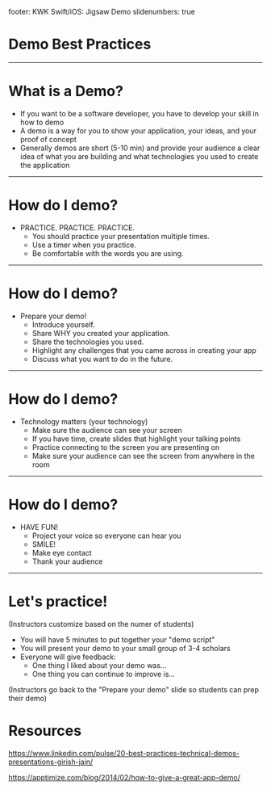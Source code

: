 footer: KWK Swift/iOS: Jigsaw Demo
slidenumbers: true

# Demo Best Practices

---

# What is a Demo?

* If you want to be a software developer, you have to develop your skill in how to demo
* A demo is a way for you to show your application, your ideas, and your proof of concept
* Generally demos are short (5-10 min) and provide your audience a clear idea of what you are building and what technologies you used to create the application

---

# How do I demo?

* PRACTICE.  PRACTICE.  PRACTICE. 
    * You should practice your presentation multiple times.
    * Use a timer when you practice.
    * Be comfortable with the words you are using.
    
---

# How do I demo?

* Prepare your demo!
    * Introduce yourself.
    * Share WHY you created your application.
    * Share the technologies you used.
    * Highlight any challenges that you came across in creating your app
    * Discuss what you want to do in the future.
    
---

# How do I demo?

* Technology matters (your technology)
    * Make sure the audience can see your screen
    * If you have time, create slides that highlight your talking points
    * Practice connecting to the screen you are presenting on 
    * Make sure your audience can see the screen from anywhere in the room

---

# How do I demo?

* HAVE FUN!
    * Project your voice so everyone can hear you
    * SMILE!
    * Make eye contact
    * Thank your audience
    
---

# Let's practice! 
 
(Instructors customize based on the numer of students)

* You will have 5 minutes to put together your "demo script"
* You will present your demo to your small group of 3-4 scholars
* Everyone will give feedback:
    * One thing I liked about your demo was...
    * One thing you can continue to improve is...

(Instructors go back to the "Prepare your demo" slide so students can prep their demo)

# Resources
https://www.linkedin.com/pulse/20-best-practices-technical-demos-presentations-girish-jain/

https://apptimize.com/blog/2014/02/how-to-give-a-great-app-demo/


